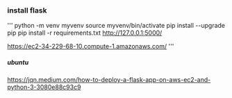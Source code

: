 
### install flask

'''
python -m venv myvenv
source myvenv/bin/activate
pip install --upgrade pip
pip install -r requirements.txt
http://127.0.0.1:5000/

https://ec2-34-229-68-10.compute-1.amazonaws.com/
'''

##### ubuntu 
https://jqn.medium.com/how-to-deploy-a-flask-app-on-aws-ec2-and-python-3-3080e88c93c9